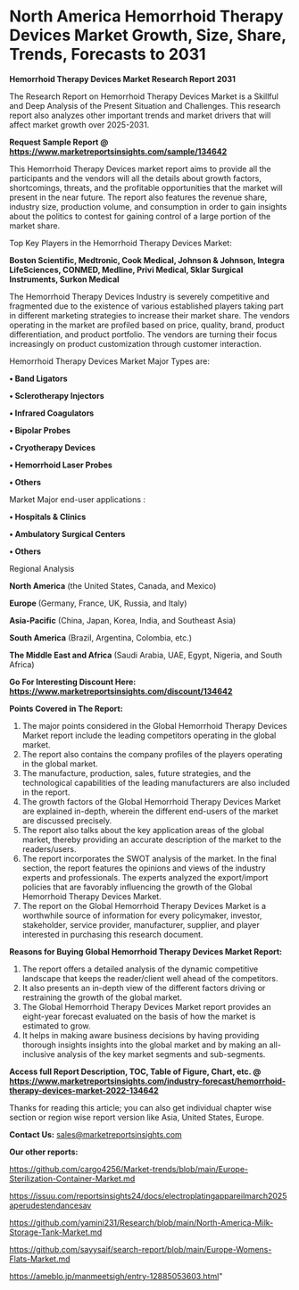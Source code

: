 # North America Hemorrhoid Therapy Devices Market Growth, Size, Share, Trends, Forecasts to 2031

<strong>Hemorrhoid Therapy Devices Market Research Report 2031</strong>

The Research Report on Hemorrhoid Therapy Devices Market is a Skillful and Deep Analysis of the Present Situation and Challenges. This research report also analyzes other important trends and market drivers that will affect market growth over 2025-2031.

<strong>Request Sample Report @ <a href=https://www.marketreportsinsights.com/sample/134642>https://www.marketreportsinsights.com/sample/134642</a></strong>

This Hemorrhoid Therapy Devices market report aims to provide all the participants and the vendors will all the details about growth factors, shortcomings, threats, and the profitable opportunities that the market will present in the near future. The report also features the revenue share, industry size, production volume, and consumption in order to gain insights about the politics to contest for gaining control of a large portion of the market share.

Top Key Players in the Hemorrhoid Therapy Devices Market:

<strong>Boston Scientific, Medtronic, Cook Medical, Johnson & Johnson, Integra LifeSciences, CONMED, Medline, Privi Medical, Sklar Surgical Instruments, Surkon Medical</strong>

The Hemorrhoid Therapy Devices Industry is severely competitive and fragmented due to the existence of various established players taking part in different marketing strategies to increase their market share. The vendors operating in the market are profiled based on price, quality, brand, product differentiation, and product portfolio. The vendors are turning their focus increasingly on product customization through customer interaction.

Hemorrhoid Therapy Devices Market Major Types are:

<strong>• Band Ligators

• Sclerotherapy Injectors

• Infrared Coagulators

• Bipolar Probes

• Cryotherapy Devices

• Hemorrhoid Laser Probes

• Others</strong>

Market Major end-user applications :

<strong>• Hospitals & Clinics

• Ambulatory Surgical Centers

• Others</strong>

Regional Analysis

</u><strong><b>North America</b></strong> (the United States, Canada, and Mexico)

<strong><b>Europe </b></strong>(Germany, France, UK, Russia, and Italy)

<strong><b>Asia-Pacific</b></strong> (China, Japan, Korea, India, and Southeast Asia)

<strong><b>South America</b></strong> (Brazil, Argentina, Colombia, etc.)

<strong><b>The Middle East and Africa</b></strong> (Saudi Arabia, UAE, Egypt, Nigeria, and South Africa)

<strong>Go For Interesting Discount Here: <a href=https://www.marketreportsinsights.com/discount/134642>https://www.marketreportsinsights.com/discount/134642</a></strong>

<strong>Points Covered in The Report:</strong>
<ol>
  <li>The major points considered in the Global Hemorrhoid Therapy Devices Market report include the leading competitors operating in the global market.</li>
  <li>The report also contains the company profiles of the players operating in the global market.</li>
  <li>The manufacture, production, sales, future strategies, and the technological capabilities of the leading manufacturers are also included in the report.</li>
  <li>The growth factors of the Global Hemorrhoid Therapy Devices Market are explained in-depth, wherein the different end-users of the market are discussed precisely.</li>
  <li>The report also talks about the key application areas of the global market, thereby providing an accurate description of the market to the readers/users.</li>
  <li>The report incorporates the SWOT analysis of the market. In the final section, the report features the opinions and views of the industry experts and professionals. The experts analyzed the export/import policies that are favorably influencing the growth of the Global Hemorrhoid Therapy Devices Market.</li>
  <li>The report on the Global Hemorrhoid Therapy Devices Market is a worthwhile source of information for every policymaker, investor, stakeholder, service provider, manufacturer, supplier, and player interested in purchasing this research document.</li>
</ol>
<strong>Reasons for Buying Global Hemorrhoid Therapy Devices Market Report:</strong>

<ol>
  <li>The report offers a detailed analysis of the dynamic competitive landscape that keeps the reader/client well ahead of the competitors.</li>
  <li>It also presents an in-depth view of the different factors driving or restraining the growth of the global market.</li>
  <li>The Global Hemorrhoid Therapy Devices Market report provides an eight-year forecast evaluated on the basis of how the market is estimated to grow.</li>
  <li>It helps in making aware business decisions by having providing thorough insights insights into the global market and by making an all-inclusive analysis of the key market segments and sub-segments.</li>
</ol>
<strong>Access full Report Description, TOC, Table of Figure, Chart, etc. @ <a href=https://www.marketreportsinsights.com/industry-forecast/hemorrhoid-therapy-devices-market-2022-134642>https://www.marketreportsinsights.com/industry-forecast/hemorrhoid-therapy-devices-market-2022-134642</a></strong>


Thanks for reading this article; you can also get individual chapter wise section or region wise report version like Asia, United States, Europe.

<strong>Contact Us:</strong>
sales@marketreportsinsights.com

<strong>Our other reports:</strong>

<a href=https://github.com/cargo4256/Market-trends/blob/main/Europe-Sterilization-Container-Market.md>https://github.com/cargo4256/Market-trends/blob/main/Europe-Sterilization-Container-Market.md</a>

<a href=https://issuu.com/reportsinsights24/docs/electroplatingappareilmarch2025aperudestendancesav>https://issuu.com/reportsinsights24/docs/electroplatingappareilmarch2025aperudestendancesav</a>

<a href=https://github.com/yamini231/Research/blob/main/North-America-Milk-Storage-Tank-Market.md>https://github.com/yamini231/Research/blob/main/North-America-Milk-Storage-Tank-Market.md</a>

<a href=https://github.com/sayysaif/search-report/blob/main/Europe-Womens-Flats-Market.md>https://github.com/sayysaif/search-report/blob/main/Europe-Womens-Flats-Market.md</a>

<a href=https://ameblo.jp/manmeetsigh/entry-12885053603.html>https://ameblo.jp/manmeetsigh/entry-12885053603.html</a>"
